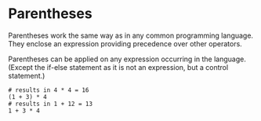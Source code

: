 # Parentheses

Parentheses work the same way as in any common programming language. They enclose an expression providing precedence over other operators.

Parentheses can be applied on any expression occurring in the language. (Except the if-else statement as it is not an expression, but a control statement.)

```sakerscript
# results in 4 * 4 = 16
(1 + 3) * 4
# results in 1 + 12 = 13
1 + 3 * 4
```
